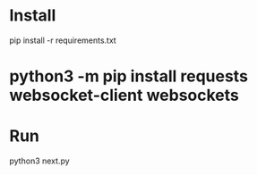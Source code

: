 # Install
pip install -r requirements.txt
# python3 -m pip install requests websocket-client websockets

# Run
python3 next.py

